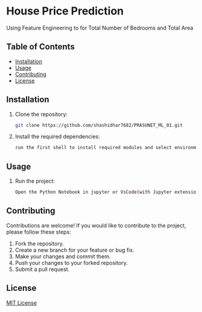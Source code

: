 # House Price Prediction 

Using Feature Engineering to for Total Number of Bedrooms and Total Area


## Table of Contents

- [Installation](#installation)
- [Usage](#usage)
- [Contributing](#contributing)
- [License](#license)

## Installation

1. Clone the repository:

    ```bash
    git clone https://github.com/shashidhar7682/PRASUNET_ML_01.git
    ```

2. Install the required dependencies:

    ```bash
    run the first shell to install required modules and select environment if not selected
    ```

## Usage

1. Run the project:

    ```bash
    Open the Python Notebook in jupyter or VsCode(with Jupyter extension installed and select the environment)
    ```


## Contributing

Contributions are welcome! If you would like to contribute to the project, please follow these steps:

1. Fork the repository.
2. Create a new branch for your feature or bug fix.
3. Make your changes and commit them.
4. Push your changes to your forked repository.
5. Submit a pull request.

## License

[MIT License](LICENSE)